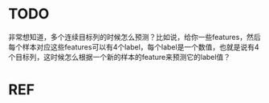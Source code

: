 # TODO



非常想知道，多个连续目标列的时候怎么预测？比如说，给你一些features，然后每个样本对应这些features可以有4个label，每个label是一个数值，也就是说有4个目标列，这时候怎么根据一个新的样本的feature来预测它的label值？













# REF



